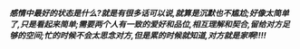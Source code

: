 ***感情中最好的状态是什么?就是有很多话可以说,就算是沉默也不尴尬;好像太简单了,只是看起来简单;需要两个人有一致的爱好和品位,相互理解和契合,留给对方足够的空间;忙的时候不会太思念对方,但是累的时候就知道,对方就是家啊!!!!***